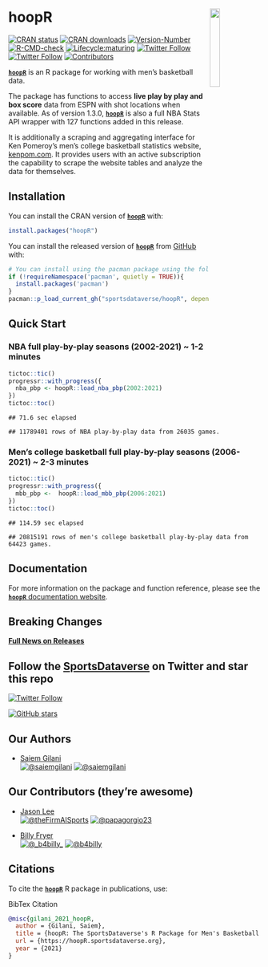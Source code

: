 
# 

# hoopR <a href='https://hoopR.sportsdataverse.org/'><img src="https://raw.githubusercontent.com/sportsdataverse/hoopR/master/logo.png" align="right"  width="20%" min-width="100px"/></a>

<!-- badges: start -->

[![CRAN
status](https://img.shields.io/badge/dynamic/json?style=for-the-badge&color=success&label=CRAN%20version&prefix=v&query=%24.Version&url=https%3A%2F%2Fcrandb.r-pkg.org%2FhoopR)](https://CRAN.R-project.org/package=hoopR)
[![CRAN
downloads](https://img.shields.io/badge/dynamic/json?style=for-the-badge&color=success&label=Downloads&query=%24%5B0%5D.downloads&url=https%3A%2F%2Fcranlogs.r-pkg.org%2Fdownloads%2Ftotal%2F2021-10-26%3Alast-day%2FhoopR)](https://CRAN.R-project.org/package=hoopR)
[![Version-Number](https://img.shields.io/github/r-package/v/sportsdataverse/hoopR?label=hoopR&logo=R&style=for-the-badge)](https://github.com/sportsdataverse/hoopR)
[![R-CMD-check](https://img.shields.io/github/workflow/status/sportsdataverse/hoopR/R-CMD-check?label=R-CMD-Check&logo=R&logoColor=white&style=for-the-badge)](https://github.com/sportsdataverse/hoopR/actions/workflows/R-CMD-check.yaml)
[![Lifecycle:maturing](https://img.shields.io/badge/lifecycle-maturing-blue.svg?style=for-the-badge&logo=github)](https://github.com/sportsdataverse/hoopR/)
[![Twitter
Follow](https://img.shields.io/twitter/follow/saiemgilani?color=blue&label=%40saiemgilani&logo=twitter&style=for-the-badge)](https://twitter.com/saiemgilani)
[![Twitter
Follow](https://img.shields.io/twitter/follow/SportsDataverse?color=blue&label=%40SportsDataverse&logo=twitter&style=for-the-badge)](https://twitter.com/SportsDataverse)
[![Contributors](https://img.shields.io/github/contributors/sportsdataverse/hoopR?style=for-the-badge)](https://github.com/sportsdataverse/hoopR/graphs/contributors)
<!-- badges: end -->

[**`hoopR`**](https://hoopR.sportsdataverse.org/) is an R package for
working with men’s basketball data.

The package has functions to access **live play by play and box score**
data from ESPN with shot locations when available. As of version 1.3.0,
[**`hoopR`**](https://hoopR.sportsdataverse.org/) is also a full NBA
Stats API wrapper with 127 functions added in this release.

It is additionally a scraping and aggregating interface for Ken
Pomeroy’s men’s college basketball statistics website,
[kenpom.com](https://kenpom.com/). It provides users with an active
subscription the capability to scrape the website tables and analyze the
data for themselves.

## Installation

You can install the CRAN version of
[**`hoopR`**](https://CRAN.R-project.org/package=hoopR) with:

``` r
install.packages("hoopR")
```

You can install the released version of
[**`hoopR`**](https://github.com/sportsdataverse/hoopR/) from
[GitHub](https://github.com/sportsdataverse/hoopR) with:

``` r
# You can install using the pacman package using the following code:
if (!requireNamespace('pacman', quietly = TRUE)){
  install.packages('pacman')
}
pacman::p_load_current_gh("sportsdataverse/hoopR", dependencies = TRUE, update = TRUE)
```

## Quick Start

### **NBA full play-by-play seasons (2002-2021) \~ 1-2 minutes**

``` r
tictoc::tic()
progressr::with_progress({
  nba_pbp <- hoopR::load_nba_pbp(2002:2021)
})
tictoc::toc()
```

    ## 71.6 sec elapsed

    ## 11789401 rows of NBA play-by-play data from 26035 games.

### **Men’s college basketball full play-by-play seasons (2006-2021) \~ 2-3 minutes**

``` r
tictoc::tic()
progressr::with_progress({
  mbb_pbp <-  hoopR::load_mbb_pbp(2006:2021)
})
tictoc::toc()
```

    ## 114.59 sec elapsed

    ## 20815191 rows of men's college basketball play-by-play data from 64423 games.

## **Documentation**

For more information on the package and function reference, please see
the [**`hoopR`** documentation
website](https://hoopR.sportsdataverse.org).

## **Breaking Changes**

[**Full News on
Releases**](https://hoopR.sportsdataverse.org/news/index.html)

## Follow the [SportsDataverse](https://twitter.com/SportsDataverse) on Twitter and star this repo

[![Twitter
Follow](https://img.shields.io/twitter/follow/SportsDataverse?color=blue&label=%40SportsDataverse&logo=twitter&style=for-the-badge)](https://twitter.com/SportsDataverse)

[![GitHub
stars](https://img.shields.io/github/stars/sportsdataverse/hoopR.svg?color=eee&logo=github&style=for-the-badge&label=Star%20hoopR&maxAge=2592000)](https://github.com/sportsdataverse/hoopR/stargazers/)

## **Our Authors**

-   [Saiem Gilani](https://twitter.com/saiemgilani)  
    <a href="https://twitter.com/saiemgilani" target="blank"><img src="https://img.shields.io/twitter/follow/saiemgilani?color=blue&label=%40saiemgilani&logo=twitter&style=for-the-badge" alt="@saiemgilani" /></a>
    <a href="https://github.com/saiemgilani" target="blank"><img src="https://img.shields.io/github/followers/saiemgilani?color=eee&logo=Github&style=for-the-badge" alt="@saiemgilani" /></a>

## **Our Contributors (they’re awesome)**

-   [Jason Lee](https://twitter.com/theFirmAISports)  
    <a href="https://twitter.com/theFirmAISports" target="blank"><img src="https://img.shields.io/twitter/follow/theFirmAISports?color=blue&label=%40theFirmAISports&logo=twitter&style=for-the-badge" alt="@theFirmAISports" /></a>
    <a href="https://github.com/papagorgio23" target="blank"><img src="https://img.shields.io/github/followers/papagorgio23?color=eee&logo=Github&style=for-the-badge" alt="@papagorgio23" /></a>

-   [Billy Fryer](https://twitter.com/_b4billy_)  
    <a href="https://twitter.com/_b4billy_" target="blank"><img src="https://img.shields.io/twitter/follow/_b4billy_?color=blue&label=%40_b4billy_&logo=twitter&style=for-the-badge" alt="@_b4billy_" /></a>
    <a href="https://github.com/b4billy" target="blank"><img src="https://img.shields.io/github/followers/b4billy?color=eee&logo=Github&style=for-the-badge" alt="@b4billy" /></a>

## **Citations**

To cite the [**`hoopR`**](https://hoopR.sportsdataverse.org) R package
in publications, use:

BibTex Citation

``` bibtex
@misc{gilani_2021_hoopR,
  author = {Gilani, Saiem},
  title = {hoopR: The SportsDataverse's R Package for Men's Basketball Data.},
  url = {https://hoopR.sportsdataverse.org},
  year = {2021}
}
```
